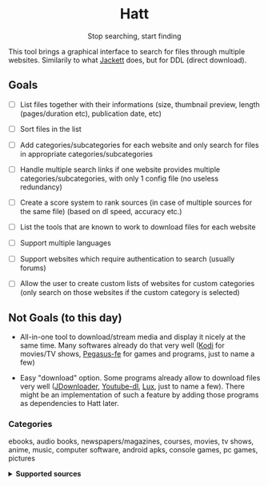 <h1 align="center"> Hatt </h1>
<p align="center"> Stop searching, start finding </p>

This tool brings a graphical interface to search for files through multiple websites. Similarily to what [Jackett](https://github.com/Jackett/Jackett) does, but for DDL (direct download).

## Goals

- [ ] List files together with their informations (size, thumbnail preview, length (pages/duration etc), publication date, etc)

- [ ] Sort files in the list

- [ ] Add categories/subcategories for each website and only search for files in appropriate categories/subcategories

- [ ] Handle multiple search links if one website provides multiple categories/subcategories, with only 1 config file (no useless redundancy)

- [ ] Create a score system to rank sources (in case of multiple sources for the same file) (based on dl speed, accuracy etc.)

- [ ] List the tools that are known to work to download files for each website

- [ ] Support multiple languages

- [ ] Support websites which require authentication to search (usually forums)

- [ ] Allow the user to create custom lists of websites for custom categories (only search on those websites if the custom category is selected)

## Not Goals (to this day)

- All-in-one tool to download/stream media and display it nicely at the same time. Many softwares already do that very well ([Kodi](https://github.com/xbmc/xbmc) for movies/TV shows, [Pegasus-fe](https://github.com/mmatyas/pegasus-frontend) for games and programs, just to name a few)

- Easy "download" option. Some programs already allow to download files very well ([JDownloader](https://jdownloader.org/), [Youtube-dl](https://github.com/ytdl-org/youtube-dl), [Lux](https://github.com/iawia002/lux), just to name a few). There might be an implementation of such a feature by adding those programs as dependencies to Hatt later.


### Categories

ebooks, audio books, newspapers/magazines, courses, movies, tv shows, anime, music, computer software, android apks, console games, pc games, pictures

<details> <summary> <b> Supported sources </b> </summary>

 * batflixmovies
 * bilibili
 * edgeemu
 * f2movies
 * gomovies
 * himovies
 * kupdf
 * magazinerack
 * nsw2u
 * openloadmov
 * pdfdrive
 * rarefilmm
 * revdl
 * romulation
 * sflix
 * vimm
 * wawacity

</details>
